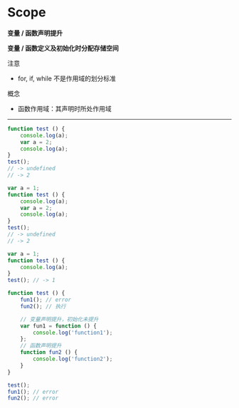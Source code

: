 # Scope #

__变量 / 函数声明提升__

__变量 / 函数定义及初始化时分配存储空间__

注意
- for, if, while 不是作用域的划分标准

概念
+ 函数作用域：其声明时所处作用域

*****

```javascript
function test () {
    console.log(a);
    var a = 2;
    console.log(a);
}
test();
// -> undefined
// -> 2
```
```javascript
var a = 1;
function test () {
    console.log(a);
    var a = 2;
    console.log(a); 
}
test();
// -> undefined 
// -> 2
```
```javascript
var a = 1;
function test () {
    console.log(a); 
}
test(); // -> 1
```
```javascript
function test () {
    fun1(); // error
    fun2(); // 执行

    // 变量声明提升，初始化未提升
    var fun1 = function () {
        console.log('function1');
    };
    // 函数声明提升
    function fun2 () {
        console.log('function2');
    }
}

test();
fun1(); // error
fun2(); // error
```